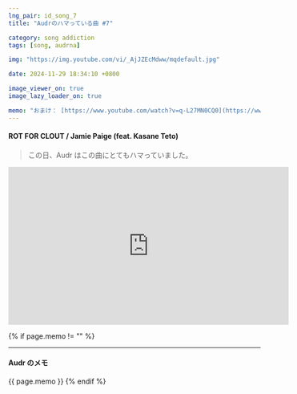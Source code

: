 ```yaml
---
lng_pair: id_song_7
title: "Audrのハマっている曲 #7"

category: song addiction
tags: [song, audrna]

img: "https://img.youtube.com/vi/_AjJZEcMdww/mqdefault.jpg"

date: 2024-11-29 18:34:10 +0800

image_viewer_on: true
image_lazy_loader_on: true

memo: "おまけ： [https://www.youtube.com/watch?v=q-L27MN0CQ0](https://www.youtube.com/watch?v=q-L27MN0CQ0){:target='\_blank'}"
---
```


<!-- outline-start -->

#### ROT FOR CLOUT / Jamie Paige (feat. Kasane Teto)

<!-- outline-end -->

> この日、Audr はこの曲にとてもハマっていました。

<iframe
  width="560"
  height="315"
  src="https://www.youtube.com/embed/_AjJZEcMdww"
  title="YouTube video player"
  frameborder="0"
  allow="accelerometer; clipboard-write; encrypted-media; gyroscope; picture-in-picture; web-share"
  referrerpolicy="strict-origin-when-cross-origin"
  allowfullscreen
  data-align="center"
></iframe>

{% if page.memo != "" %}

<hr>

#### Audr のメモ

{{ page.memo }}
{% endif %}